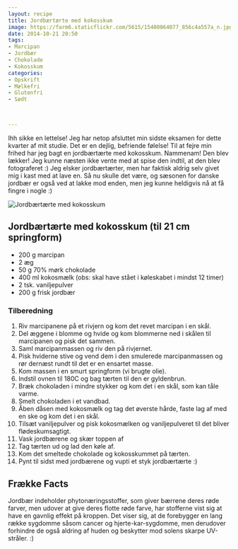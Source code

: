 ```yaml
---
layout: recipe
title: Jordbærtærte med kokosskum
image: https://farm6.staticflickr.com/5615/15400064077_856c4a557a_n.jpg
date: 2014-10-21 20:50
tags:
- Marcipan
- Jordbær
- Chokolade
- Kokosskum
categories:
- Opskrift
- Mælkefri
- Glutenfri
- Sødt



---
```

Ihh sikke en lettelse! Jeg har netop afsluttet min sidste eksamen for dette kvarter af mit studie. Det er en dejlig, befriende følelse! Til at fejre min frihed har jeg bagt en jordbærtærte med kokosskum. Nammenam! Den blev lækker! Jeg kunne næsten ikke vente med at spise den indtil, at den blev fotograferet :) Jeg elsker jordbærtærter, men har faktisk aldrig selv givet mig i kast med at lave en. Så nu skulle det være, og sæsonen for danske jordbær er også ved at lakke mod enden, men jeg kunne heldigvis nå at få fingre i nogle :)


![Jordbærtærte med kokosskum](https://farm6.staticflickr.com/5615/15400064077_856c4a557a_z.jpg) 


## Jordbærtærte med kokosskum (til 21 cm springform)
- 200 g marcipan
- 2 æg
- 50 g 70% mørk chokolade
- 400 ml kokosmælk (obs: skal have stået i køleskabet i mindst 12 timer)
- 2 tsk. vaniljepulver
- 200 g frisk jordbær







### Tilberedning
1. Riv marcipanene på et rivjern og kom det revet marcipan i en skål.
2. Del æggene i blomme og hvide og kom blommerne ned i skålen til marcipanen og pisk det sammen. 
3. Saml marcipanmassen og riv den på rivjernet.
4. Pisk hviderne stive og vend dem i den smulerede marcipanmassen og rør dernæst rundt til det er en ensartet masse.
4. Kom massen i en smurt springform (vi brugte olie).
5. Indstil ovnen til 180C og bag tærten til den er gyldenbrun.
6. Bræk chokoladen i mindre stykker og kom det i en skål, som kan tåle varme.
7. Smelt chokoladen i et vandbad.
8. Åben dåsen med kokosmælk og tag det øverste hårde, faste lag af med en ske og kom det i en skål.
9. Tilsæt vaniljepulver og pisk kokosmælken og vaniljepulveret til det bliver flødeskumsagtigt.
10. Vask jordbærene og skær toppen af
11. Tag tærten ud og lad den køle af.
12. Kom det smeltede chokolade og kokosskummet på tærten.
13. Pynt til sidst med jordbærene og vupti et styk jordbærtærte :)






## Frække Facts
Jordbær indeholder phytonæringsstoffer, som giver bærrene deres røde
farver, men udover at give deres flotte røde farve, har stofferne vist sig at have
en gavnlig effekt på kroppen. Det viser sig, at de forebygger en lang række
sygdomme såsom cancer og hjerte-kar-sygdomme, men derudover forhindre de også
aldring af huden og beskytter mod solens skarpe UV-stråler. :)